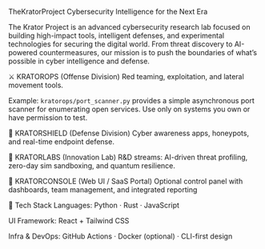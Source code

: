 TheKratorProject
Cybersecurity Intelligence for the Next Era

The Krator Project is an advanced cybersecurity research lab focused on building high-impact tools, intelligent defenses, and experimental technologies for securing the digital world. From threat discovery to AI-powered countermeasures, our mission is to push the boundaries of what’s possible in cyber intelligence and defense.




⚔️ KRATOROPS (Offense Division)
Red teaming, exploitation, and lateral movement tools.

Example: `kratorops/port_scanner.py` provides a simple asynchronous port scanner for enumerating open services. Use only on systems you own or have permission to test.

🧷 KRATORSHIELD (Defense Division)
Cyber awareness apps, honeypots, and real-time endpoint defense.

🧬 KRATORLABS (Innovation Lab)
R&D streams: AI-driven threat profiling, zero-day sim sandboxing, and quantum resilience.

💼 KRATORCONSOLE (Web UI / SaaS Portal)
Optional control panel with dashboards, team management, and integrated reporting

🔧 Tech Stack
Languages: Python · Rust · JavaScript

UI Framework: React + Tailwind CSS

Infra & DevOps: GitHub Actions · Docker (optional) · CLI-first design

